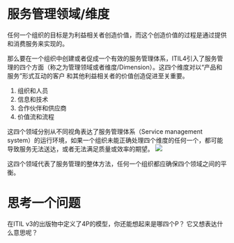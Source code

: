 # 服务管理领域/维度

任何一个组织的目标是为利益相关者创造价值，而这个创造价值的过程是通过提供和消费服务来实现的。

那么要在一个组织中创建或者促成一个有效的服务管理体系，ITIL4引入了服务管理的四个方面（称之为管理领域或者维度/Dimension）。这四个维度对以“产品和服务”形式互动的客户
和其他利益相关者的价值创造促进至关重要。

1. 组织和人员
2. 信息和技术
3. 合作伙伴和供应商
4. 价值流和流程

这四个领域分别从不同视角表达了服务管理体系（Service management system）的运行环境，如果一个组织未能正确处理四个维度的任何一个，都可能导致服务无法送达，或者无法满足质量或效率的期望。
![](https://github.com/jiangxianlou/ITIL4/blob/master/Flash%20Card%20for%20ITIL4/%E5%B9%BB%E7%81%AF%E7%89%878.JPG?raw=ture)

这四个领域代表了服务管理的整体方法，任何一个组织都应确保四个领域之间的平衡。


# 思考一个问题

在ITIL v3的出版物中定义了4P的模型，你还能想起来是哪四个P？ 它又想表达什么意思呢？
